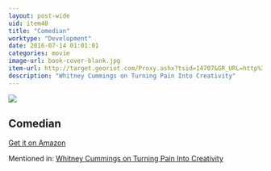 ```yaml
---
layout: post-wide
uid: item40
title: "Comedian"
worktype: "Development"
date: 2016-07-14 01:01:01
categories: movie
image-url: book-cover-blank.jpg
item-url: http://target.georiot.com/Proxy.ashx?tsid=14707&GR_URL=http%3A%2F%2Fwww.amazon.com%2FComedian-Jerry-Seinfeld%2Fdp%2FB00005JLW5%2F
description: "Whitney Cummings on Turning Pain Into Creativity"
---
```

<a href="http://target.georiot.com/Proxy.ashx?tsid=14707&GR_URL=http%3A%2F%2Fwww.amazon.com%2FComedian-Jerry-Seinfeld%2Fdp%2FB00005JLW5%2F" target="blank"><img src="../../../../img/thumbs/book-cover-blank.jpg" class="prod-img"></a>
<h2>Comedian</h2>
<p><a href="http://target.georiot.com/Proxy.ashx?tsid=14707&GR_URL=http%3A%2F%2Fwww.amazon.com%2FComedian-Jerry-Seinfeld%2Fdp%2FB00005JLW5%2F" target="blank">Get it on Amazon</a><p>
<p>Mentioned in: <a href="http://fourhourworkweek.com/2015/06/26/whitney-cummings/" target="blank">Whitney Cummings on Turning Pain Into Creativity</a></p>
